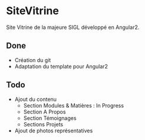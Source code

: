 # SiteVitrine

Site Vitrine de la majeure SIGL développé en Angular2.

## Done
- Création du git
- Adaptation du template pour Angular2

## Todo
- Ajout du contenu
    - Section Modules & Matières : In Progress
    - Section A Propos
    - Section Témoignages
    - Sections Projets
- Ajout de photos représentatives
